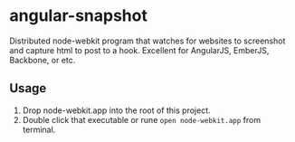 angular-snapshot
================

Distributed node-webkit program that watches for websites to screenshot and capture html to post to a hook.  Excellent for AngularJS, EmberJS, Backbone, or etc.

## Usage

1. Drop node-webkit.app into the root of this project.
2. Double click that executable or rune `open node-webkit.app` from terminal.